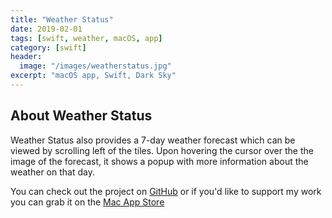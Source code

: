 ```yaml
---
title: "Weather Status"
date: 2019-02-01
tags: [swift, weather, macOS, app]
category: [swift]
header:
  image: "/images/weatherstatus.jpg"
excerpt: "macOS app, Swift, Dark Sky"
---
```


## About Weather Status

Weather Status also provides a 7-day weather forecast which can be viewed by scrolling left of the tiles. Upon hovering the cursor over the the image of the forecast, it shows a popup with more information about the weather on that day.

You can check out the project on [GitHub](https://github.com/nbolar/Weather-Status) or if you'd like to support my work you can grab it on the [Mac App Store](https://itunes.apple.com/us/app/weather-status/id1453284596?ls=1&mt=12)
